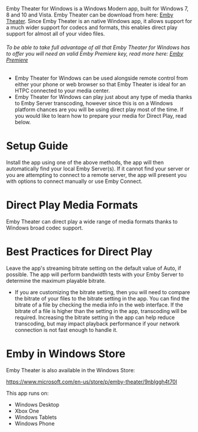 Emby Theater for Windows is a Windows Modern app, built for Windows 7, 8 and 10 and Vista. Emby Theater can be download from  here: [Emby Theater](http://emby.media/emby-theater.html). Since Emby Theater is an native Windows app, it allows support for a much wider support for codecs and formats, this enables direct play support for almost all of your video files.

###### To be able to take full advantage of all that Emby Theater for Windows has to offer you will need an valid Emby Premiere key, read more here: [Emby Premiere](https://emby.media/premiere.html) 

* Emby Theater for Windows can be used alongside remote control from either your phone or web browser so that Emby Theater is ideal for an HTPC connected to your media center.
* Emby Theater for Windows can play just about any type of media thanks to Emby Server transcoding, however since this is on a Windows platform chances are you will be using direct play most of the time. If you would like to learn how to prepare your media for Direct Play, read below.

# Setup Guide
 Install the app using one of the above methods, the app will then automatically find your local Emby Server(s). If it cannot find your server or you are attempting to connect to a remote server, the app will present you with options to connect manually or use Emby Connect.

# Direct Play Media Formats
Emby Theater can direct play a wide range of media formats thanks to Windows broad codec support.

# Best Practices for Direct Play
Leave the app's streaming bitrate setting on the default value of Auto, if possible. The app will perform bandwidth tests with your Emby Server to determine the maximum playable bitrate.

* If you are customizing the bitrate setting, then you will need to compare the bitrate of your files to the bitrate setting in the app. You can find the bitrate of a file by checking the media info in the web interface. If the bitrate of a file is higher than the setting in the app, transcoding will be required. Increasing the bitrate setting in the app can help reduce transcoding, but may impact playback performance if your network connection is not fast enough to handle it.

# Emby in Windows Store

Emby Theater is also available in the Windows Store:

https://www.microsoft.com/en-us/store/p/emby-theater/9nblggh4t70l

This app runs on:

* Windows Desktop
* Xbox One
* Windows Tablets
* Windows Phone